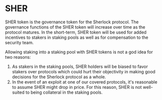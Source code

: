 # SHER

SHER token is the governance token for the Sherlock protocol. The governance functions of the SHER token will increase over time as the protocol matures. In the short-term, SHER token will be used for added incentives to stakers in staking pools as well as for compensation to the security team.

Allowing staking into a staking pool with SHER tokens is not a god idea for two reasons:

1. As stakers in the staking pools, SHER holders will be biased to favor stakers over protocols which could hurt their objectivity in making good decisions for the Sherlock protocol as a whole.
2. In the event of an exploit at one of our covered protocols, it's reasonable to assume SHER might drop in price. For this reason, SHER is not well-suited to being collateral in the staking pools.

